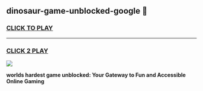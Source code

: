 
## dinosaur-game-unblocked-google 👋
<h3>
<a href="https://premium.freeplayer.one?title=dinosaur-game-unblocked-google&ref=14F">CLICK TO PLAY</a></h3>
<hr>

<h3>
<a href="https://premium.freeplayer.one?title=dinosaur-game-unblocked-google&ref=14F">CLICK 2 PLAY</a>
  
</h3>

<a href="https://premium.freeplayer.one?title=dinosaur-game-unblocked-google&ref=12F/"><img src="https://clearcache.store/games.png"></a>


**worlds hardest game unblocked: Your Gateway to Fun and Accessible Online Gaming**
